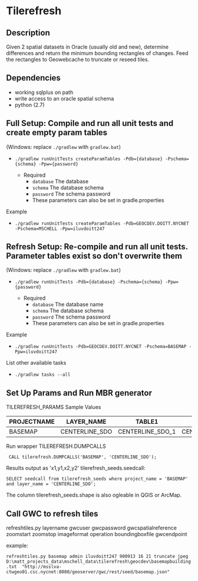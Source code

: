 # Tilerefresh

## Description

Given 2 spatial datasets in Oracle (usually old and new), determine differences and return the minimum bounding rectangles 
of changes.  Feed the rectangles to Geowebcache to truncate or reseed tiles.

## Dependencies

* working sqlplus on path
* write access to an oracle spatial schema
* python (2.7)

## Full Setup: Compile and run all unit tests and create empty param tables

(Windows: replace `./gradlew` with `gradlew.bat`)

* `./gradlew runUnitTests createParamTables -Pdb={database} -Pschema={schema} -Ppw={password}`

    * Required 
        * `database` The database
        * `schema` The database schema 
        * `password` The schema password
        * These parameters can also be set in gradle.properties       

Example

* `./gradlew runUnitTests createParamTables -Pdb=GEOCDEV.DOITT.NYCNET -Pschema=MSCHELL -Ppw=iluvdoitt247`

## Refresh Setup: Re-compile and run all unit tests.  Parameter tables exist so don't overwrite them

(Windows: replace `./gradlew` with `gradlew.bat`)

* `./gradlew runUnitTests -Pdb={database} -Pschema={schema} -Ppw={password}`

    * Required 
        * `database` The database name 
        * `schema` The database schema 
        * `password` The schema password
        * These parameters can also be set in gradle.properties       

Example

* `./gradlew runUnitTests -Pdb=GEOCDEV.DOITT.NYCNET -Pschema=BASEMAP -Ppw=iluvdoitt247`

List other available tasks

* `./gradlew tasks --all`

## Set Up Params and Run MBR generator
 
TILEREFRESH_PARAMS Sample Values

PROJECTNAME | LAYER_NAME | TABLE1 | TABLE2 | SYNTHKEY | BUSINESSKEY | SRID | COLS
------------ | ------------- | ------------- | ------------- | ------------- | ------------- | ------------- | ------------- |
 | BASEMAP | CENTERLINE_SDO | CENTERLINE_SDO_1 | CENTERLINE_SDO | objectid | physicalid | 3857 |  STNAME_LABEL,RW_TYPE,TRAFDIR,CARTO_DISPLAY_LEVEL  | `


Run wrapper TILEREFRESH.DUMPCALLS

` CALL tilerefresh.DUMPCALLS('BASEMAP',
                            'CENTERLINE_SDO');`

Results output as 'x1,y1,x2,y2' tilerefresh_seeds.seedcall:

`SELECT seedcall from tilerefresh_seeds where project_name = 'BASEMAP' and layer_name = 'CENTERLINE_SDO';`

The column tilerefresh_seeds.shape is also ogleable in QGIS or ArcMap.

## Call GWC to refresh tiles

refreshtiles.py layername gwcuser gwcpassword gwcspatialreference zoomstart zoomstop imageformat operation boundingboxfile gwcendpoint

example:

` refreshtiles.py basemap admin iluvdoitt247 900913 16 21 truncate jpeg D:\matt_projects_data\mschell_data\tilerefresh\geocdev\basemapbuilding.txt  "http://msslva-ctwgeo01.csc.nycnet:8080/geoserver/gwc/rest/seed/basemap.json" `